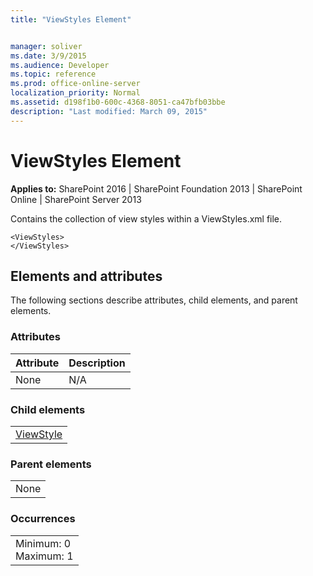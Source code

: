 ```yaml
---
title: "ViewStyles Element"


manager: soliver
ms.date: 3/9/2015
ms.audience: Developer
ms.topic: reference
ms.prod: office-online-server
localization_priority: Normal
ms.assetid: d198f1b0-600c-4368-8051-ca47bfb03bbe
description: "Last modified: March 09, 2015"
---
```


# ViewStyles Element

 
  
 **Applies to:** SharePoint 2016 | SharePoint Foundation 2013 | SharePoint Online | SharePoint Server 2013
  
Contains the collection of view styles within a ViewStyles.xml file. 
  
```
<ViewStyles>
</ViewStyles>
```

## Elements and attributes

The following sections describe attributes, child elements, and parent elements.

### Attributes

|**Attribute**|**Description**|
|:-----|:-----|
|None  <br/> |N/A  <br/> |
   
### Child elements

||
|:-----|
|[ViewStyle](../../collaborative-application-markup-language-caml-schemas/list-schema/viewstyle-element-list.md)|
   
### Parent elements

||
|:-----|
|None |
   
### Occurrences

||
|:-----|
|Minimum: 0  <br/> Maximum: 1  <br/> |
   

